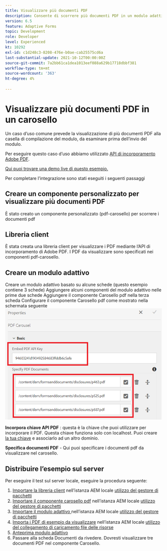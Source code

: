 ```yaml
---
title: Visualizzare più documenti PDF
description: Consente di scorrere più documenti PDF in un modulo adattivo.
version: 6.5
feature: Adaptive Forms
topic: Development
role: Developer
level: Experienced
kt: 10292
exl-id: c1d248c3-8208-476e-b0ae-cab25575cd6a
last-substantial-update: 2021-10-12T00:00:00Z
source-git-commit: 7a2bb61ca1dea1013eef088a629b17718dbbf381
workflow-type: tm+mt
source-wordcount: '363'
ht-degree: 4%

---
```


# Visualizzare più documenti PDF in un carosello

Un caso d’uso comune prevede la visualizzazione di più documenti PDF alla casella di compilazione del modulo, da esaminare prima dell’invio del modulo.

Per eseguire questo caso d’uso abbiamo utilizzato [API di incorporamento Adobe PDF](https://www.adobe.io/apis/documentcloud/dcsdk/pdf-embed.html).

[Qui puoi trovare una demo live di questo esempio.](https://forms.enablementadobe.com/content/dam/formsanddocuments/wefinancecreditcard/jcr:content?wcmmode=disabled)

Per completare l’integrazione sono stati eseguiti i seguenti passaggi

## Creare un componente personalizzato per visualizzare più documenti PDF

È stato creato un componente personalizzato (pdf-carosello) per scorrere i documenti pdf

## Libreria client

È stata creata una libreria client per visualizzare i PDF mediante l’API di incorporamento di Adobe PDF. I PDF da visualizzare sono specificati nei componenti pdf-carosello.

## Creare un modulo adattivo

Creare un modulo adattivo basato su alcune schede (questo esempio contiene 3 schede) Aggiungere alcuni componenti del modulo adattivo nelle prime due schede Aggiungere il componente Carosello pdf nella terza scheda Configurare il componente Carosello pdf come mostrato nella schermata seguente
![pdf-carosello](assets/pdf-carousel-af-component.png)

**Incorpora chiave API PDF** : questa è la chiave che puoi utilizzare per incorporare il PDF. Questa chiave funziona solo con localhost. Puoi creare [la tua chiave](https://www.adobe.io/apis/documentcloud/dcsdk/pdf-embed.html) e associarlo ad un altro dominio.

**Specifica documenti PDF** - Qui puoi specificare i documenti pdf da visualizzare nel carosello.


## Distribuire l’esempio sul server

Per eseguire il test sul server locale, eseguire la procedura seguente:

1. [Importare la libreria client](assets/pdf-carousel-client-lib.zip) nell’istanza AEM locale [utilizzo del gestore di pacchetti](http://localhost:4502/crx/packmgr/index.jsp)
1. [Importare il componente carosello pdf](assets/pdf-carousel-component.zip) nell’istanza AEM locale [utilizzo del gestore di pacchetti](http://localhost:4502/crx/packmgr/index.jsp)
1. [Importare il modulo adattivo ](assets/adaptive-form-pdf-carousel.zip) nell’istanza AEM locale [utilizzo del gestore di pacchetti](http://localhost:4502/crx/packmgr/index.jsp)
1. [Importa i PDF di esempio da visualizzare](assets/pdf-carousel-sample-documents.zip) nell’istanza AEM locale [utilizzo del collegamento di caricamento file delle risorse](http://localhost:4502/assets.html/content/dam)
1. [Anteprima modulo adattivo](http://localhost:4502/content/dam/formsanddocuments/wefinancecreditcard/jcr:content?wcmmode=disabled)
1. Passare alla scheda Documenti da rivedere. Dovresti visualizzare tre documenti PDF nel componente Carosello.
